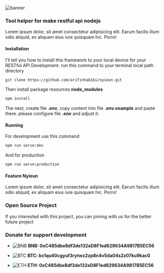 ![banner](https://i.ibb.co/WnW0VV8/nyieun-banner-1.png)

### Tool helper for make restful api nodejs
Lorem ipsum dolor, sit amet consectetur adipisicing elit. Earum facilis illum odio aliquid, ex aliquam eius iure quisquam hic. Porro!

#### Installation
I'll tell you how to install this framework to your local device for your RESTful API Development. run this command to your terminal local path directory
```bash
git clone https://github.com/arifinhabibi/nyieun.git
```
Then install package resources **node_modules**
```bash
npm install
```
The next, create file **.env**, copy content into file **.env.example** and paste there. please configure file **.env** and adjust it.

#### Running
For development use this command
```bash
npm run serve:dev
```
And for production 
```bash
npm run serve:production
```

#### Feature Nyieun
Lorem ipsum dolor, sit amet consectetur adipisicing elit. Earum facilis illum odio aliquid, ex aliquam eius iure quisquam hic. Porro!


### Open Source Project
If you interested with this project, you can joining with us for the better future project

### Donate for support development

* ![BNB](https://user-images.githubusercontent.com/80776324/230691108-ecd10132-af58-4064-8c44-ad10f6f55dd1.png) **BNB: 0xC485dbe8df3de132eD8F1ed629634A9817B5EC56**


* ![BTC](https://user-images.githubusercontent.com/80776324/230691099-1422c66c-099e-49f2-adee-b48fa9533c0c.png) **BTC: bc1qu40cgyuf3rytwz2zp8n4v5da04s2z07ku9kac0**


* ![ETH](https://user-images.githubusercontent.com/80776324/230691090-32c937b9-61bc-4eeb-b058-c46c8fc250ac.png) **ETH: 0xC485dbe8df3de132eD8F1ed629634A9817B5EC56**

